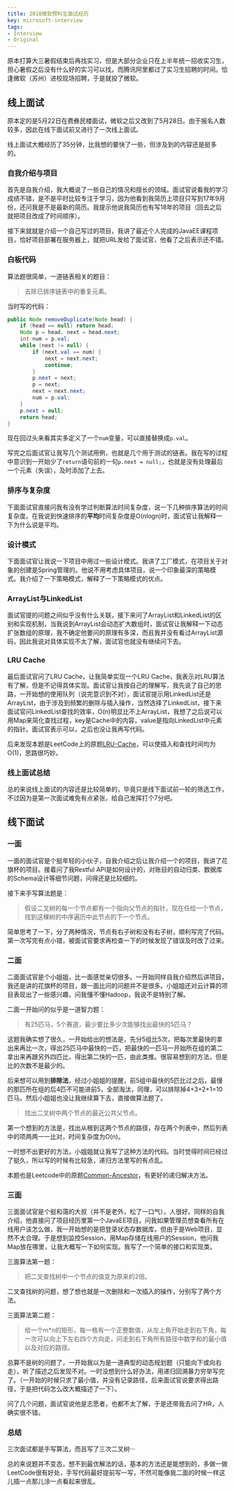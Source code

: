 ```yaml
---
title: 2018微软预科生面试经历
key: microsoft-interview
tags:
- Interview
- Original
---
```


原本打算大三暑假结束后再找实习，但是大部分企业只在上半年统一招收实习生，担心暑假之后没有什么好的实习可以找，而腾讯阿里都过了实习生招聘的时间。恰逢微软（苏州）进校现场招聘，于是就投了微软。

<!--more-->

## 线上面试 ##

原本定的是5月22日在费彝民楼面试，微软之后又改到了5月28日。由于报名人数较多，因此在线下面试前又进行了一次线上面试。

线上面试大概经历了35分钟，比我想的要快了一些，但涉及到的内容还是挺多的。

### 自我介绍与项目 ###

首先是自我介绍，我大概说了一些自己的情况和擅长的领域。面试官说看我的学习成绩不错，是不是平时比较专注于学习，因为他看到我简历上项目只写到17年9月份，还问我是不是最新的简历。我提示他说我简历也有写18年的项目（回去之后就把项目改成了时间顺序）。

接下来就就是介绍一个自己写过的项目，我讲了最近个人完成的JavaEE课程项目，恰好项目部署在服务器上，就把URL发给了面试官，他看了之后表示还不错。

### 白板代码 ###

算法题很简单，一道链表相关的题目：
> 去除已排序链表中的重复元素。

当时写的代码：

```java
public Node removeDuplicate(Node head) {
    if (head == null) return head;
    Node p = head, next = head.next;
    int num = p.val;
    while (next != null) {
        if (next.val == num) {
            next = next.next;
            continue;
        }
        p.next = next;
        p = next;
        next = next.next;
        num = p.val;
    }
    p.next = null;
    return head;
}
```

现在回过头来看其实多定义了一个`num`变量，可以直接替换成`p.val`。

写完之后面试官让我写几个测试用例，也就是几个用于测试的链表。我在写的过程中意识到一开始少了`return`语句前的一句`p.next = null;`，也就是没有处理最后一个元素（失误），及时添加了上去。

### 排序与复杂度 ###

下面面试官直接问我有没有学过判断算法时间复杂度，说一下几种排序算法的时间复杂度。在我说到快速排序的**平均**时间复杂度是O(nlogn)时，面试官让我解释一下为什么说是平均。

### 设计模式 ###

下面面试官让我说一下项目中用过一些设计模式。我讲了工厂模式，在项目关于对象的创建是Spring管理的。他说不用考虑具体项目，说一个印象最深的策略模式。我介绍了一下策略模式，解释了一下策略模式的优点。

### ArrayList与LinkedList ###

面试官提的问题之间似乎没有什么关联，接下来问了ArrayList和LinkedList的区别和实现机制，当我说到ArrayList会动态扩大数组时，面试官让我解释一下动态扩张数组的原理，我不确定他要问的原理有多深，而且我并没有看过ArrayList源码，因此我说对具体实现不太了解，面试官也就没有继续问下去。

### LRU Cache ###

最后面试官问了LRU Cache，让我简单实现一个LRU Cache，我表示对LRU算法有了解，但是不记得具体实现。面试官让我按自己的理解写，我先说了自己的思路，一开始想的使用队列（说完意识到不对），面试官提示用LinkedList还是ArrayList，由于涉及到频繁的删除与插入操作，当然选择了LinkedList，接下来面试官问LinkedList查找的效率，O(n)明显比不上ArrayList，我想了之后说可以用Map来简化查找过程，key是Cache中的内容，value是指向LinkedList中元素的指针。面试官表示可以，之后也没让我再写代码。

后来发现本题是LeetCode上的原题[LRU-Cache](https://leetcode-cn.com/problems/lru-cache)，可以使插入和查找时间均为O(1)，思路很巧妙。

### 线上面试总结 ###

总的来说线上面试的内容还是比较简单的，毕竟只是线下面试前一轮的筛选工作，不过因为是第一次面试难免有点紧张，给自己发挥打个7分吧。

## 线下面试 ##

### 一面 ###

一面的面试官是个挺年轻的小伙子，自我介绍之后让我介绍一个的项目，我讲了花旗杯的项目。接着问了我Restful API是如何设计的，对账目的自动归类、数据库的Schema设计等细节问题，问得还是比较细的。

接下来手写算法题是：

> 假设二叉树的每一个节点都有一个指向父节点的指针，现在任给一个节点，找到这棵树的中序遍历中此节点的下一个节点。

简单思考了一下，分了两种情况，节点有右子树和没有右子树，顺利写完了代码。第一次写完有点小错，被面试官要求再检查一下的时候发现了错误及时改了过来。

### 二面 ###

二面面试官是个小姐姐，比一面感觉亲切很多。一开始同样自我介绍然后讲项目，我还是讲的花旗杯的项目，跟一面比问的问题并不是很多。小姐姐还对云计算的项目表现出了一些感兴趣，问我懂不懂Hadoop，我说不是特别了解。

二面一开始问的似乎是一道智力题：

> 有25匹马，5个赛道，最少要比多少次能够找出最快的5匹马？ 

这题我确实想了很久，一开始给出的想法是，先分5组比5次，把每次里最快的拿出来再比一次，得出25匹马中最快的一匹，把最快的一匹马一开始所在组的第二拿出来再跟另外四匹比，得出第二快的一匹，由此类推。很容易想到的方法，但是比的次数不是最少的。

后来想可以用到**排除法**，经过小姐姐的提醒，前5组中最快的5匹比过之后，最慢的那匹所在组的后4匹不可能进前5，全部淘汰，同理，可以排除掉4+3+2+1=10匹马。然后小姐姐也没让我继续算下去，直接做算法题了。

> 找出二叉树中两个节点的最近公共父节点。

第一个想到的方法是，找出从根到这两个节点的路径，存在两个列表中，然后列表中的项两两一一比对，时间复杂度为O(n)。

一时想不出更好的方法，小姐姐就让我写了这种方法的代码。当时觉得时间已经过了挺久，所以写的时候有比较急，递归方法里写的有点乱。

本题也是Leetcode中的原题[Common-Ancestor](https://leetcode-cn.com/problems/lowest-common-ancestor-of-a-binary-tree)，有更好的递归解决方法。

### 三面 ###

三面面试官是个挺和蔼的大叔（并不是老外，松了一口气），人很好。同样的自我介绍，他直接问了项目经历里第一个JavaEE项目，问我如果管理员想查看所有在线用户该怎么做，我一开始想的是把登录状态存数据库，但由于是Web项目，显然不太合理。于是想到监控Session，用Map存储在线用户的Session，他问我Map放在哪里，让我大概写一下如何实现。我写了一个简单的接口和实现类。

三面算法第一题：

> 把二叉查找树中一个节点的值变为原来的2倍。

二叉查找树的问题，想了想也就是一次删除和一次插入的操作，分别写了两个方法。

三面算法第二题：

> 给一个m\*n的矩形，每一格有一个正整数值，从左上角开始走到右下角，每一次可以向上下左右四个方向走，问走到右下角所有路径中数字和的最小值以及对应的路径。

总算不是树的问题了，一开始我以为是一道典型的动态规划题（只能向下或向右走），听了描述之后发现不对。一时没想到什么好办法，用递归回溯暴力穷举写完了。（一开始的时候只求了最小值，并没有记录路径，后来面试官说要求得出路径，于是把代码怎么改大概描述了一下）。

问了几个问题，面试官说他是志愿者，也都不太了解，于是还带我去问了HR，人确实很不错。

### 总结 ###

三次面试都是手写算法，而且写了三次二叉树···

总的来说题并不变态，想不到最优解法的话，基本的方法还是能想到的，多做一做LeetCode很有好处，手写代码最好提前写一写，不然可能像我二面的时候一样这儿插一点那儿涂一点看起来很乱。
